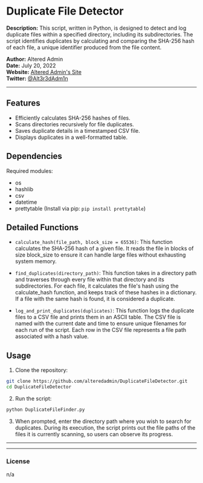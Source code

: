 # Duplicate File Detector

**Description:** This script, written in Python, is designed to detect and log duplicate files within a specified directory, including its subdirectories. The script identifies duplicates by calculating and comparing the SHA-256 hash of each file, a unique identifier produced from the file content.

**Author:** Altered Admin  
**Date:** July 20, 2022  
**Website:** [Altered Admin's Site](https://alteredadmin.github.io)  
**Twitter:** [@Alt3r3dAdm1n](https://twitter.com/Alt3r3dAdm1n)  

---

## Features

- Efficiently calculates SHA-256 hashes of files.
- Scans directories recursively for file duplicates.
- Saves duplicate details in a timestamped CSV file.
- Displays duplicates in a well-formatted table.

## Dependencies

Required modules:

- os
- hashlib
- csv
- datetime
- prettytable (Install via pip: `pip install prettytable`)

## Detailed Functions

- `calculate_hash(file_path, block_size = 65536)`: This function calculates the SHA-256 hash of a given file. It reads the file in blocks of size block_size to ensure it can handle large files without exhausting system memory.

- `find_duplicates(directory_path)`: This function takes in a directory path and traverses through every file within that directory and its subdirectories. For each file, it calculates the file's hash using the calculate_hash function, and keeps track of these hashes in a dictionary. If a file with the same hash is found, it is considered a duplicate.

- `log_and_print_duplicates(duplicates)`: This function logs the duplicate files to a CSV file and prints them in an ASCII table. The CSV file is named with the current date and time to ensure unique filenames for each run of the script. Each row in the CSV file represents a file path associated with a hash value.

## Usage

1. Clone the repository:

```bash
git clone https://github.com/alteredadmin/DuplicateFileDetector.git
cd DuplicateFileDetector
```

2. Run the script:

```bash
python DuplicateFileFinder.py
```

3. When prompted, enter the directory path where you wish to search for duplicates. During its execution, the script prints out the file paths of the files it is currently scanning, so users can observe its progress.

---
<!---

### Support the Developer

If you found this helpful, please consider:

- **Buymeacoffee:** [Link](http://buymeacoffee.com/alteredadmin)
- **BTC:** `bc1qhkw7kv9dtdk8xwvetreya2evjqtxn06cghyxt7`
- **LTC:** `ltc1q2mrh9s8sgmh8h5jtra3gqxuhvy04vuagpm3dk9`
- **ETH:** `0xef053b0d936746Df00C9CCe0454b7b8afb1497ac`
-->

---

### License

n/a
